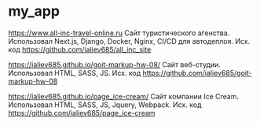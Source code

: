 # my_app

https://www.all-inc-travel-online.ru Сайт туристического агенства. Использовал Next.js, Django, Docker, Nginx, CI/CD для автодеплоя. Исх. код https://github.com/ialiev685/all_inc_site

https://ialiev685.github.io/goit-markup-hw-08/ Сайт веб-студии. Использовал HTML, SASS, JS. Исх. код https://github.com/ialiev685/goit-markup-hw-08

https://ialiev685.github.io/page_ice-cream/ Сайт компании Ice Cream. Использовал HTML, SASS, JS, Jquery, Webpack. Исх. код https://github.com/ialiev685/page_ice-cream
